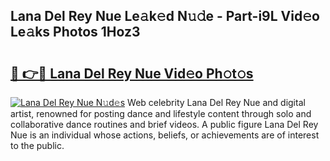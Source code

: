 ## Lana Del Rey Nue Le𝚊k𝚎d N𝚞𝚍e - Part-i9L Vid𝚎o Le𝚊ks Photos 1Hoz3

# <h2><a href="http://fb020l.evod.top/?m=Lana+Del+Rey+Nue">🔗 👉🔴 Lana Del Rey Nue Vid𝚎o Ph𝚘t𝚘s</a></h2>

[![Lana Del Rey Nue N𝚞d𝚎s](https://i.imgur.com/8V9OHl7.gif)](http://fb020l.evod.top/?m=Lana+Del+Rey+Nue)
Web celebrity Lana Del Rey Nue and digital artist, renowned for posting dance and lifestyle content through solo and collaborative dance routines and brief videos. A public figure Lana Del Rey Nue is an individual whose actions, beliefs, or achievements are of interest to the public. 
